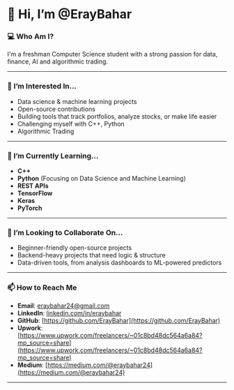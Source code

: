 # 👋 Hi, I’m @ErayBahar

### 💻 Who Am I?
I'm a freshman Computer Science student with a strong passion for data, finance, AI and algorithmic trading.

---

### 👀 I’m Interested In...
- Data science & machine learning projects
- Open-source contributions
- Building tools that track portfolios, analyze stocks, or make life easier
- Challenging myself with C++, Python
- Algorithmic Trading

---

### 🌱 I’m Currently Learning...
- **C++**
- **Python** (Focusing on Data Science and Machine Learning)
- **REST APIs**
- **TensorFlow**
- **Keras**
- **PyTorch**

---

### 💞️ I’m Looking to Collaborate On...
- Beginner-friendly open-source projects
- Backend-heavy projects that need logic & structure
- Data-driven tools, from analysis dashboards to ML-powered predictors

---

### 📫 How to Reach Me
- **Email**: eraybahar24@gmail.com
- **LinkedIn**: [linkedin.com/in/eraybahar](https://linkedin.com/in/eraybahar)  
- **GitHub**: [https://github.com/ErayBahar](https://github.com/ErayBahar)
- **Upwork**: [https://www.upwork.com/freelancers/~01c8bd48dc564a6a84?mp_source=share](https://www.upwork.com/freelancers/~01c8bd48dc564a6a84?mp_source=share)
- **Medium**: [https://medium.com/@eraybahar24](https://medium.com/@eraybahar24)

---
